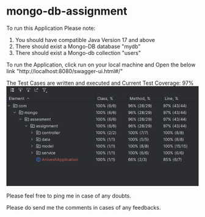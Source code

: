 # mongo-db-assignment

To run this Application Please note:

1. You should have compatible Java Version 17 and above
2. There should exist a Mongo-DB database "mydb"
3. There should exist a Mongo-db collection "users"

To run the Application, click run on your local machine and Open the below link
"http://localhost:8080/swagger-ui.html#/"

The Test Cases are written and executed and Current Test Coverage: 97%
![img.png](img.png)

Please feel free to ping me in case of any doubts. 

Please do send me the comments in cases of any feedbacks.